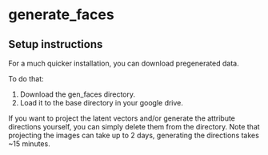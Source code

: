 # generate_faces

## Setup instructions

For a much quicker installation, you can download pregenerated data.

To do that: 

1. Download the gen_faces directory.
2. Load it to the base directory in your google drive.

If you want to project the latent vectors and/or generate the 
attribute directions yourself, you can simply delete them from the
directory. Note that projecting the images can take up to 2 days, generating the 
directions takes ~15 minutes.
